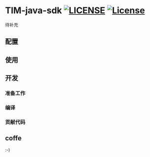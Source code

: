 # TIM-java-sdk [![LICENSE](https://img.shields.io/badge/License-Anti%20996-blue.svg)](https://github.com/996icu/996.ICU/blob/master/LICENSE) [![License](https://img.shields.io/badge/License-Apache%202.0-blue.svg)](https://opensource.org/licenses/Apache-2.0)

待补充

## 配置

## 使用

## 开发

### 准备工作

### 编译

### 贡献代码

## coffe

:-)